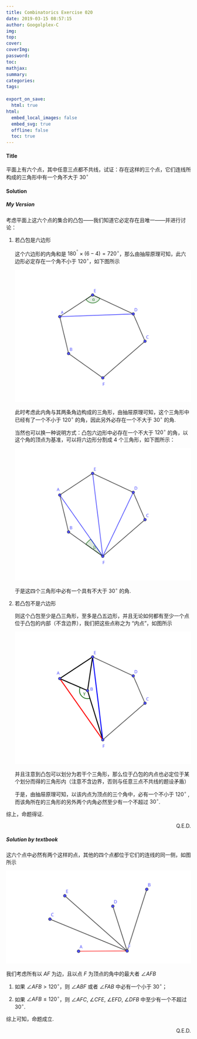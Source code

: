 ```yaml
---
title: Combinatorics Exercise 020
date: 2019-03-15 08:57:15
author: Googolplex-C
img: 
top: 
cover: 
coverImg: 
password: 
toc: 
mathjax: 
summary: 
categories: 
tags:

export_on_save:
  html: true
html:
  embed_local_images: false
  embed_svg: true
  offline: false
  toc: true
---
```


#### Title
平面上有六个点，其中任意三点都不共线，试证：存在这样的三个点，它们连线所构成的三角形中有一个角不大于 $30^{\circ}$

<!-- more -->
#### Solution
##### My Version
考虑平面上这六个点的集合的凸包——我们知道它必定存在且唯一——并进行讨论：

1. 若凸包是六边形

    这个六边形的内角和是 $180^{^{\circ}} \times (6-4)=720^{\circ}$，那么由抽屉原理可知，此六边形必定存在一个角不小于 $120^{\circ}$，如下图所示

    ![001](./001.svg)

    此时考虑此内角与其两条角边构成的三角形，由抽屉原理可知，这个三角形中已经有了一个不小于 $120^{\circ}$ 的角，因此另外必存在一个不大于 $30^{\circ}$ 的角.

    当然也可以换一种说明方式：凸包六边形中必存在一个不大于 $120^{\circ}$ 的角，以这个角的顶点为基准，可以将六边形分割成 $4$ 个三角形，如下图所示：

    ![002](./002.svg)

    于是这四个三角形中必有一个具有不大于 $30^{\circ}$ 的角.


2. 若凸包不是六边形
  
    则这个凸包至少是凸三角形，至多是凸五边形，并且无论如何都有至少一个点位于凸包的内部（不含边界），我们把这些点称之为 “内点”，如图所示

    ![003](./003.svg)

    并且注意到凸包可以划分为若干个三角形，那么位于凸包的内点也必定位于某个划分而得的三角形内（注意不含边界，否则与任意三点不共线的题设矛盾）

    于是，由抽屉原理可知，以该内点为顶点的三个角中，必有一个不小于 $120^{\circ}$ ,而该角所在的三角形的另外两个内角必然至少有一个不超过 $30^{\circ}$.

综上，命题得证.

<p align="right">Q.E.D.</p>

##### Solution by textbook
这六个点中必然有两个这样的点，其他的四个点都位于它们的连线的同一侧，如图所示

![004](./004.svg)

我们考虑所有以 $AF$ 为边，且以点 $F$ 为顶点的角中的最大者 $\angle AFB$

1. 如果 $\angle AFB > 120^{\circ}$，则 $\angle ABF$ 或者 $\angle FAB$ 中必有一个小于 $30^{\circ}$；

2. 如果 $\angle AFB \leq 120^{\circ}$，则 $\angle AFC$, $\angle CFE$, $\angle EFD$, $\angle DFB$ 中至少有一个不超过 $30^{\circ}$.

综上可知，命题成立.

<p align="right">Q.E.D.</p>